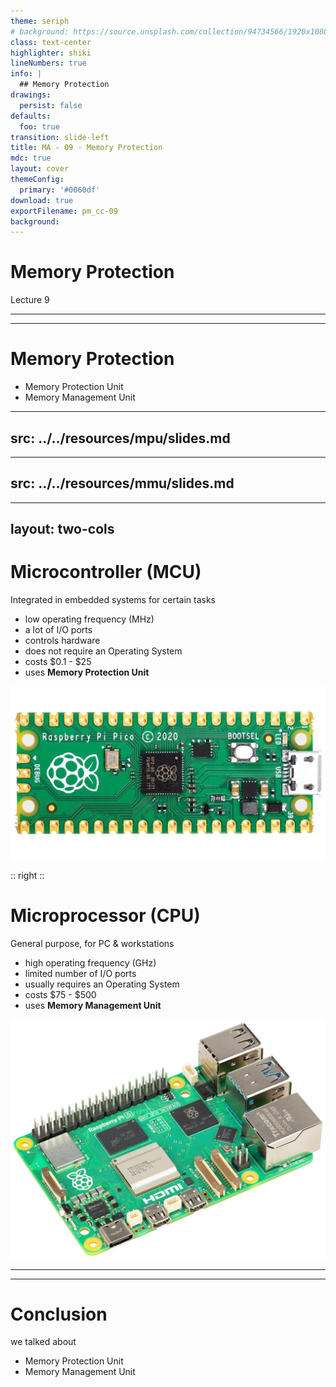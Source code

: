 ```yaml
---
theme: seriph
# background: https://source.unsplash.com/collection/94734566/1920x1080
class: text-center
highlighter: shiki
lineNumbers: true
info: |
  ## Memory Protection
drawings:
  persist: false
defaults:
  foo: true
transition: slide-left
title: MA - 09 - Memory Protection
mdc: true
layout: cover
themeConfig:
  primary: '#0060df'
download: true
exportFilename: pm_cc-09
background:
---
```


# Memory Protection
Lecture 9

---
---

# Memory Protection

- Memory Protection Unit
- Memory Management Unit

<!-- mpu -->

---
src: ../../resources/mpu/slides.md
---

<!-- mmu -->

---
src: ../../resources/mmu/slides.md
---

---
layout: two-cols
---
# Microcontroller (MCU)
Integrated in embedded systems for certain tasks

- low operating frequency (MHz)
- a lot of I/O ports
- controls hardware
- does not require an Operating System
- costs $0.1 - $25
- uses **Memory Protection Unit**

<img src="./pico.jpg" class="m-5 h-30 rounded">


:: right ::

# Microprocessor (CPU)
General purpose, for PC & workstations

- high operating frequency (GHz)
- limited number of I/O ports
- usually requires an Operating System
- costs $75 - $500
- uses **Memory Management Unit**

<img src="./pi5.jpg" class="m-5 h-50 rounded">

---
---
# Conclusion
we talked about

- Memory Protection Unit
- Memory Management Unit
